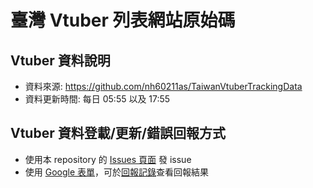# 臺灣 Vtuber 列表網站原始碼

## Vtuber 資料說明
* 資料來源: <https://github.com/nh60211as/TaiwanVtuberTrackingData> 
* 資料更新時間: 每日 05:55 以及 17:55

## Vtuber 資料登載/更新/錯誤回報方式
* 使用本 repository 的 [Issues 頁面](https://github.com/TaiwanVtuberData/TaiwanVtuberData.github.io/issues) 發 issue
* 使用 [Google 表單](https://docs.google.com/forms/d/e/1FAIpQLSdPIe3S3UkVmK0LYwWZWJApR1lO09vogktjDUmD8zwUf8U2hQ/viewform?usp=sf_link)，可於[回報記錄](https://github.com/TaiwanVtuberData/TaiwanVtuberData.github.io/discussions/81)查看回報結果
